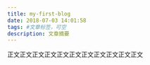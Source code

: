 ```yaml
---
title: my-first-blog
date: 2018-07-03 14:01:58
tags: #文章标签，可空
description: 文章摘要
---
```

正文正文正文正文正文正文正文正文正文正文正文
